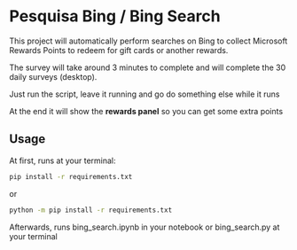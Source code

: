 # Pesquisa Bing / Bing Search

This project will automatically perform searches on Bing to collect Microsoft Rewards Points to redeem for gift cards or another rewards.

The survey will take around 3 minutes to complete and will complete the 30 daily surveys (desktop).

Just run the script, leave it running and go do something else while it runs

At the end it will show the **rewards panel** so you can get some extra points


## Usage

At first, runs at your terminal:

```bash
pip install -r requirements.txt
```

or
```bash
python -m pip install -r requirements.txt
```

Afterwards, runs bing_search.ipynb in your notebook or bing_search.py at your terminal